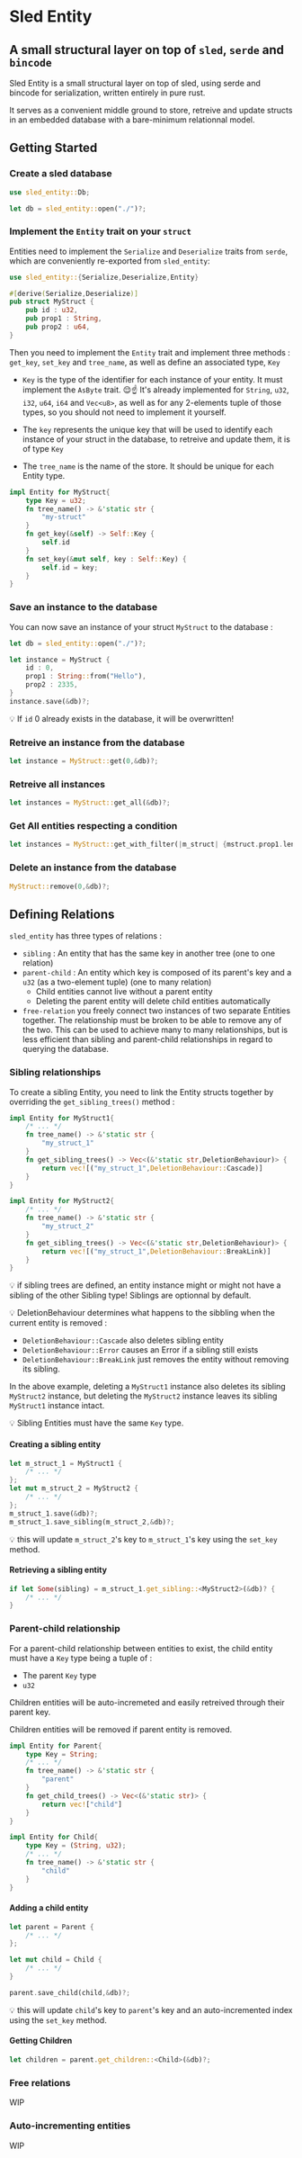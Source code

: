 # Sled Entity

## A small structural layer on top of `sled`, `serde` and `bincode`

Sled Entity is a small structural layer on top of sled, using serde and bincode for serialization, written entirely in pure rust.

It serves as a convenient middle ground to store, retreive and update structs in an embedded database with a bare-minimum relationnal model.

## Getting Started

### Create a sled database

```rs
use sled_entity::Db;
```

```rs
let db = sled_entity::open("./")?;
```

### Implement the `Entity` trait on your `struct`

Entities need to implement the `Serialize` and `Deserialize` traits from `serde`, which are conveniently re-exported from `sled_entity`:

```rs
use sled_entity::{Serialize,Deserialize,Entity}

#[derive(Serialize,Deserialize)]
pub struct MyStruct {
    pub id : u32,
    pub prop1 : String,
    pub prop2 : u64,
}
```

Then you need to implement the `Entity` trait and implement three methods : `get_key`, `set_key` and `tree_name`, as well as define an associated type, `Key`

 - `Key` is the type of the identifier for each instance of your entity. It must implement the `AsByte` trait. 
 😌☝ It's already implemented for `String`, `u32`, `i32`, `u64`, `i64` and `Vec<u8>`, as well as for any 2-elements tuple of those types, so you should not need to implement it yourself.

 - The `key` represents the unique key that will be used to identify each instance of your struct in the database, to retreive and update them, it is of type `Key`
 - The `tree_name` is the name of the store. It should be unique for each Entity type.

```rs
impl Entity for MyStruct{
    type Key = u32;
    fn tree_name() -> &'static str {
        "my-struct"
    }
    fn get_key(&self) -> Self::Key {
        self.id
    }
    fn set_key(&mut self, key : Self::Key) {
        self.id = key;
    }
}
```

### Save an instance to the database

You can now save an instance of your struct `MyStruct` to the database :
```rs
let db = sled_entity::open("./")?;
```
```rs
let instance = MyStruct {
    id : 0,
    prop1 : String::from("Hello"),
    prop2 : 2335,
}
instance.save(&db)?;
```

:bulb: If `id` 0 already exists in the database, it will be overwritten!

### Retreive an instance from the database

```rs
let instance = MyStruct::get(0,&db)?;
```

### Retreive all instances

```rs
let instances = MyStruct::get_all(&db)?;

```

### Get All entities respecting a condition


```rs
let instances = MyStruct::get_with_filter(|m_struct| {mstruct.prop1.len > 20},&db)?;
```

### Delete an instance from the database

```rs
MyStruct::remove(0,&db)?;
```

## Defining Relations

`sled_entity` has three types of relations : 

 - `sibling` : An entity that has the same key in another tree (one to one relation)
 - `parent-child` : An entity which key is composed of its parent's key and a `u32` (as a two-element tuple) (one to many relation)
    - Child entities cannot live without a parent entity
    - Deleting the parent entity will delete child entities automatically
 - `free-relation` you freely connect two instances of two separate Entities together. The relationship must be broken to be able to remove any of the two. This can be used to achieve many to many relationships, but is less efficient than sibling and parent-child relationships in regard to querying the database.

### Sibling relationships

To create a sibling Entity, you need to link the Entity structs together by overriding the `get_sibling_trees()` method :

```rs
impl Entity for MyStruct1{
    /* ... */
    fn tree_name() -> &'static str {
        "my_struct_1"
    }
    fn get_sibling_trees() -> Vec<(&'static str,DeletionBehaviour)> {
        return vec![("my_struct_1",DeletionBehaviour::Cascade)]
    }
}

impl Entity for MyStruct2{
    /* ... */
    fn tree_name() -> &'static str {
        "my_struct_2"
    }
    fn get_sibling_trees() -> Vec<(&'static str,DeletionBehaviour)> {
        return vec![("my_struct_1",DeletionBehaviour::BreakLink)]
    }
}
```

:bulb: if sibling trees are defined, an entity instance might or might not have a sibling of the other Sibling type! Siblings are optionnal by default.

:bulb: DeletionBehaviour determines what happens to the sibbling when the current entity is removed :

 - `DeletionBehaviour::Cascade` also deletes sibling entity
 - `DeletionBehaviour::Error` causes an Error if a sibling still exists
 - `DeletionBehaviour::BreakLink` just removes the entity without removing its sibling.

In the above example, deleting a `MyStruct1` instance also deletes its sibling `MyStruct2` instance, but deleting the `MyStruct2` instance leaves its sibling `MyStruct1` instance intact.

:bulb: Sibling Entities must have the same `Key` type.

#### Creating a sibling entity

```rs
let m_struct_1 = MyStruct1 {
    /* ... */
};
let mut m_struct_2 = MyStruct2 {
    /* ... */
};
m_struct_1.save(&db)?;
m_struct_1.save_sibling(m_struct_2,&db)?;
```

:bulb: this will update `m_struct_2`'s key to `m_struct_1`'s key using the `set_key` method.

#### Retrieving a sibling entity

```rs
if let Some(sibling) = m_struct_1.get_sibling::<MyStruct2>(&db)? {
    /* ... */
}
```

### Parent-child relationship

For a parent-child relationship between entities to exist, the child entity must have a `Key` type being a tuple of :
 - The parent `Key` type
 - `u32`

Children entities will be auto-incremeted and easily retreived through their parent key.

Children entities will be removed if parent entity is removed.

```rs
impl Entity for Parent{
    type Key = String;
    /* ... */
    fn tree_name() -> &'static str {
        "parent"
    }
    fn get_child_trees() -> Vec<(&'static str)> {
        return vec!["child"]
    }
}

impl Entity for Child{
    type Key = (String, u32);
    /* ... */
    fn tree_name() -> &'static str {
        "child"
    }
}
```

#### Adding a child entity

```rs
let parent = Parent {
    /* ... */
};

let mut child = Child {
    /* ... */
}

parent.save_child(child,&db)?;
```

:bulb: this will update `child`'s key to `parent`'s key and an auto-incremented index using the `set_key` method.

#### Getting Children

```rs
let children = parent.get_children::<Child>(&db)?;
```

### Free relations

WIP

### Auto-incrementing entities

WIP

